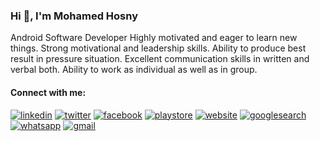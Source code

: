 ### Hi 👋, I'm Mohamed Hosny


Android Software Developer
Highly motivated and eager to learn new things.
Strong motivational and leadership skills.
Ability to produce best result in pressure situation.
Excellent communication skills in written and verbal both.
Ability to work as individual as well as in group. 

#### Connect with me:

[![linkedin](https://user-images.githubusercontent.com/29871113/115799981-e4653200-a3d9-11eb-9426-638c651571c9.png)](https://www.linkedin.com/in/hosnydev/)
[![twitter](https://user-images.githubusercontent.com/29871113/115799989-edee9a00-a3d9-11eb-85df-2be2aad4a5e4.png)](https://twitter.com/hosnyDev)
[![facebook](https://user-images.githubusercontent.com/29871113/115799952-d6171600-a3d9-11eb-8d14-2107ae4d56bd.png)](https://www.facebook.com/hosnyDev/)
[![playstore](https://user-images.githubusercontent.com/29871113/115799986-e929e600-a3d9-11eb-8b8f-4c149b60dd52.png)](https://play.google.com/store/apps/dev?id=5367372314428135272)
[![website](https://user-images.githubusercontent.com/29871113/115799904-bc75ce80-a3d9-11eb-9198-4cc4475f72bd.png)](https://sites.google.com/view/mohamedhosny/)
[![googlesearch](https://user-images.githubusercontent.com/29871113/115799968-ddd6ba80-a3d9-11eb-8288-5d900ce0c484.png)](https://www.google.com/search?q=hosnyDev&oq=hosnyDev&aqs=chrome..69i57j69i60l3j69i65.2125j0j4&sourceid=chrome&ie=UTF-8)
[![whatsapp](https://user-images.githubusercontent.com/29871113/115800000-f3e47b00-a3d9-11eb-9665-1b7fc2d9ae4c.png)](https://wa.me/+201033862852)
[![gmail](https://user-images.githubusercontent.com/29871113/115799938-cef00800-a3d9-11eb-8530-ac9ab4e344e1.png)](mailto:hosny.dev@gmail.com)

